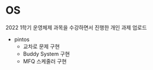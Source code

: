 # OS

2022 1학기 운영체제 과목을 수강하면서 진행한 개인 과제 업로드
- pintos
  - 교차로 문제 구현
  - Buddy System 구현
  - MFQ 스케줄러 구현
